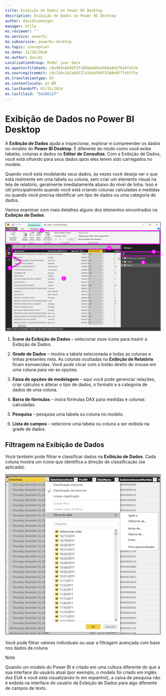 ```yaml
---
title: Exibição de Dados no Power BI Desktop
description: Exibição de Dados no Power BI Desktop
author: davidiseminger
manager: kfile
ms.reviewer: ''
ms.service: powerbi
ms.subservice: powerbi-desktop
ms.topic: conceptual
ms.date: 11/28/2018
ms.author: davidi
LocalizationGroup: Model your data
ms.openlocfilehash: c8a96918049f2f1898ab80a9368a8d2f0a8fe53a
ms.sourcegitcommit: c8c126c1b2ab4527a16a4fb8f5208e0f7fa5ff5a
ms.translationtype: HT
ms.contentlocale: pt-BR
ms.lasthandoff: 01/15/2019
ms.locfileid: "54286127"
---
```

# <a name="data-view-in-power-bi-desktop"></a>Exibição de Dados no Power BI Desktop
A **Exibição de Dados** ajuda a inspecionar, explorar e compreender os dados no modelo do **Power BI Desktop**. É diferente do modo como você exibe tabelas, colunas e dados no **Editor de Consultas**. Com a Exibição de Dados, você está olhando para seus dados *após* eles terem sido carregados no modelo.

Quando você está modelando seus dados, às vezes você deseja ver o que está realmente em uma tabela ou coluna, sem criar um elemento visual na tela de relatório, geralmente imediatamente abaixo do nível de linha. Isso é útil principalmente quando você está criando colunas calculadas e medidas ou quando você precisa identificar um tipo de dados ou uma categoria de dados.

Vamos examinar com mais detalhes alguns dos elementos encontrados na **Exibição de Dados**.

![Exibição de dados no Power BI Desktop](media/desktop-data-view/dataview_fullscreen.png)

1. **Ícone da Exibição de Dados** – selecionar esse ícone para inserir a Exibição de Dados.

2. **Grade de Dados** – mostra a tabela selecionada e todas as colunas e linhas presentes nela. As colunas ocultadas na **Exibição de Relatório** ficam esmaecidas. Você pode clicar com o botão direito do mouse em uma coluna para ver as opções.

3. **Faixa de opções de modelagem** – aqui você pode gerenciar relações, criar cálculos e alterar o tipo de dados, o formato e a categoria de dados de uma coluna.

4. **Barra de fórmulas** – insira fórmulas DAX para medidas e colunas calculadas.

5. **Pesquisa** – pesquise uma tabela ou coluna no modelo.

6. **Lista de campos** – selecione uma tabela ou coluna a ser exibida na grade de dados.

## <a name="filtering-in-data-view"></a>Filtragem na Exibição de Dados

Você também pode filtrar e classificar dados na **Exibição de Dados**. Cada coluna mostra um ícone que identifica a direção de classificação (se aplicada).

![Classificar e filtrar na Exibição de Dados no Power BI Desktop](media/desktop-data-view/dataview_sort-and-filter.png)

Você pode filtrar valores individuais ou usar a filtragem avançada com base nos dados da coluna. 

> [!NOTE]
> Quando um modelo do Power BI é criado em uma cultura diferente do que a sua interface do usuário atual (por exemplo, o modelo foi criado em inglês dos EUA e você está visualizando-lo em espanhol), a caixa de pesquisa não é exibida na interface do usuário da Exibição de Dados para algo diferente de campos de texto.
